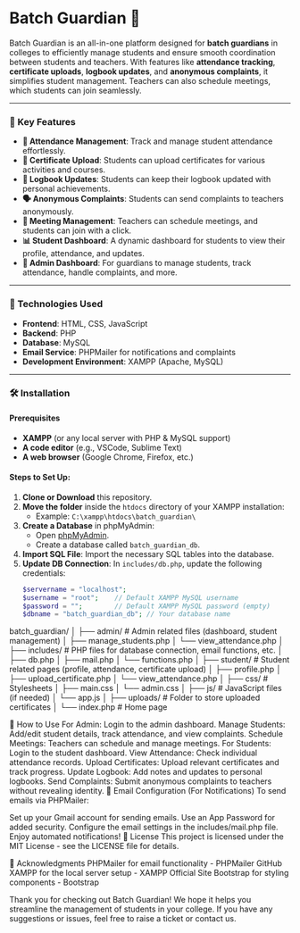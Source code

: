 # Batch Guardian 🚀

Batch Guardian is an all-in-one platform designed for **batch guardians** in colleges to efficiently manage students and ensure smooth coordination between students and teachers. With features like **attendance tracking**, **certificate uploads**, **logbook updates**, and **anonymous complaints**, it simplifies student management. Teachers can also schedule meetings, which students can join seamlessly.

---

### 🚀 Key Features

- **📅 Attendance Management**: Track and manage student attendance effortlessly.
- **📜 Certificate Upload**: Students can upload certificates for various activities and courses.
- **📓 Logbook Updates**: Students can keep their logbook updated with personal achievements.
- **🗣️ Anonymous Complaints**: Students can send complaints to teachers anonymously.
- **💼 Meeting Management**: Teachers can schedule meetings, and students can join with a click.
- **📊 Student Dashboard**: A dynamic dashboard for students to view their profile, attendance, and updates.
- **🔧 Admin Dashboard**: For guardians to manage students, track attendance, handle complaints, and more.

---

### 🔧 Technologies Used

- **Frontend**: HTML, CSS, JavaScript
- **Backend**: PHP
- **Database**: MySQL
- **Email Service**: PHPMailer for notifications and complaints
- **Development Environment**: XAMPP (Apache, MySQL)

---

### 🛠️ Installation

#### Prerequisites
- **XAMPP** (or any local server with PHP & MySQL support)
- **A code editor** (e.g., VSCode, Sublime Text)
- **A web browser** (Google Chrome, Firefox, etc.)

#### Steps to Set Up:

1. **Clone or Download** this repository.
2. **Move the folder** inside the `htdocs` directory of your XAMPP installation:
   - Example: `C:\xampp\htdocs\batch_guardian\`
3. **Create a Database** in phpMyAdmin:
   - Open [phpMyAdmin](http://localhost/phpmyadmin/).
   - Create a database called `batch_guardian_db`.
4. **Import SQL File**: Import the necessary SQL tables into the database.
5. **Update DB Connection**: In `includes/db.php`, update the following credentials:
   ```php
   $servername = "localhost";
   $username = "root";    // Default XAMPP MySQL username
   $password = "";        // Default XAMPP MySQL password (empty)
   $dbname = "batch_guardian_db"; // Your database name


batch_guardian/
│
├── admin/                  # Admin related files (dashboard, student management)
│   ├── manage_students.php
│   └── view_attendance.php
│
├── includes/               # PHP files for database connection, email functions, etc.
│   ├── db.php
│   ├── mail.php
│   └── functions.php
│
├── student/                # Student related pages (profile, attendance, certificate upload)
│   ├── profile.php
│   ├── upload_certificate.php
│   └── view_attendance.php
│
├── css/                    # Stylesheets
│   ├── main.css
│   └── admin.css
│
├── js/                     # JavaScript files (if needed)
│   └── app.js
│
├── uploads/                # Folder to store uploaded certificates
│
└── index.php               # Home page


🏫 How to Use
For Admin:
Login to the admin dashboard.
Manage Students: Add/edit student details, track attendance, and view complaints.
Schedule Meetings: Teachers can schedule and manage meetings.
For Students:
Login to the student dashboard.
View Attendance: Check individual attendance records.
Upload Certificates: Upload relevant certificates and track progress.
Update Logbook: Add notes and updates to personal logbooks.
Send Complaints: Submit anonymous complaints to teachers without revealing identity.
📧 Email Configuration (For Notifications)
To send emails via PHPMailer:

Set up your Gmail account for sending emails.
Use an App Password for added security.
Configure the email settings in the includes/mail.php file.
Enjoy automated notifications!
📜 License
This project is licensed under the MIT License - see the LICENSE file for details.

🙏 Acknowledgments
PHPMailer for email functionality - PHPMailer GitHub
XAMPP for the local server setup - XAMPP Official Site
Bootstrap for styling components - Bootstrap

Thank you for checking out Batch Guardian! We hope it helps you streamline the management of students in your college. If you have any suggestions or issues, feel free to raise a ticket or contact us.





